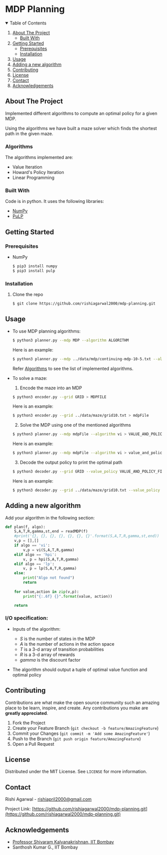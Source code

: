 <!-- Header -->
# MDP Planning

<!-- TABLE OF CONTENTS -->
<details open="open">
  <summary>Table of Contents</summary>
  <ol>
    <li>
      <a href="#about-the-project">About The Project</a>
      <ul>
        <li><a href="#built-with">Built With</a></li>
      </ul>
    </li>
    <li>
      <a href="#getting-started">Getting Started</a>
      <ul>
        <li><a href="#prerequisites">Prerequisites</a></li>
        <li><a href="#installation">Installation</a></li>
      </ul>
    </li>
    <li><a href="#usage">Usage</a></li>
    <li><a href="#adding-a-new-algorithm">Adding a new algorithm</a></li>
    <li><a href="#contributing">Contributing</a></li>
    <li><a href="#license">License</a></li>
    <li><a href="#contact">Contact</a></li>
    <li><a href="#acknowledgements">Acknowledgements</a></li>
  </ol>
</details>



<!-- ABOUT THE PROJECT -->
## About The Project

Implemented different algorithms to compute an optimal policy for a given MDP.

Using the algorithms we have built a maze solver which finds the shortest path in the given maze.

### Algorithms
The algorithms implemented are:
* Value Iteration
* Howard's Policy Iteration
* Linear Programming

### Built With

Code is in python. It uses the following libraries:
* [NumPy](https://numpy.org/)
* [PuLP](https://pypi.org/project/PuLP/)

<!-- GETTING STARTED -->
## Getting Started

### Prerequisites

* NumPy

  ```sh
  $ pip3 install numpy
  $ pip3 install pulp
  ```

### Installation

1. Clone the repo
   
   ```sh
   $ git clone https://github.com/rishiagarwal2000/mdp-planning.git 
   ```

<!-- USAGE EXAMPLES -->
## Usage

* To use MDP planning algorithms:
    ```sh
    $ python3 planner.py --mdp MDP --algorithm ALGORITHM 
    ```
    Here is an example:
    ```sh
    $ python3 planner.py --mdp ../data/mdp/continuing-mdp-10-5.txt --algorithm vi
    ```
    Refer [Algorithms](#algorithms) to see the list of implemented algorithms.

* To solve a maze:
    1. Encode the maze into an MDP
    
    ```sh
    $ python3 encoder.py --grid GRID > MDPFILE
    ```
    Here is an example:
    ```sh
    $ python3 encoder.py --grid ../data/maze/grid10.txt > mdpFile
    ```
    2. Solve the MDP using one of the mentioned algorithms

    ```sh
    $ python3 planner.py --mdp mdpFile --algorithm vi > VALUE_AND_POLICY_FILE
    ```
    Here is an example:
    ```sh
    $ python3 planner.py --mdp mdpFile --algorithm vi > value_and_policy_file
    ```
    3. Decode the output policy to print the optimal path

    ```sh
    $ python3 decoder.py --grid GRID --value_policy VALUE_AND_POLICY_FILE
    ```
    Here is an example:
    ```sh
    $ python3 decoder.py --grid ../data/maze/grid10.txt --value_policy value_and_policy_file
    ```

<!-- Adding a new algorithm -->
## Adding a new algorithm
Add your algorithm in the following section:
```python
def plan(f, algo):
	S,A,T,R,gamma,st,end = readMDP(f)
	#print('{}, {}, {}, {}, {}, {}, {}'.format(S,A,T,R,gamma,st,end))
	v,p = [],[]
	if algo == 'vi':
		v,p = vi(S,A,T,R,gamma)
	elif algo == 'hpi':
		v, p = hpi(S,A,T,R,gamma)
	elif algo == 'lp':
		v, p = lp(S,A,T,R,gamma)	
	else:
		print("Algo not found")
		return
	
	for value,action in zip(v,p):
		print("{:.6f} {}".format(value, action))

	return
```
### I/O specification:

* Inputs of the algorithm:
    * _S_ is the number of states in the MDP
    * _A_ is the number of actions in the action space
    * _T_ is a 3-d array of transition probabilities
    * _R_ is a 3-d array of rewards
    * _gamma_ is the discount factor

* The algorithm should output a tuple of optimal value function and optimal policy


<!-- CONTRIBUTING -->
## Contributing

Contributions are what make the open source community such an amazing place to be learn, inspire, and create. Any contributions you make are **greatly appreciated**.

1. Fork the Project
2. Create your Feature Branch (`git checkout -b feature/AmazingFeature`)
3. Commit your Changes (`git commit -m 'Add some AmazingFeature'`)
4. Push to the Branch (`git push origin feature/AmazingFeature`)
5. Open a Pull Request



<!-- LICENSE -->
## License

Distributed under the MIT License. See `LICENSE` for more information.



<!-- CONTACT -->
## Contact

Rishi Agarwal - rishiapril2000@gmail.com

Project Link: [https://github.com/rishiagarwal2000/mdp-planning.git](https://github.com/rishiagarwal2000/mdp-planning.git)



<!-- ACKNOWLEDGEMENTS -->
## Acknowledgements
* [Professor Shivaram Kalyanakrishnan, IIT Bombay](https://www.cse.iitb.ac.in/~shivaram/)
* Santhosh Kumar G., IIT Bombay
